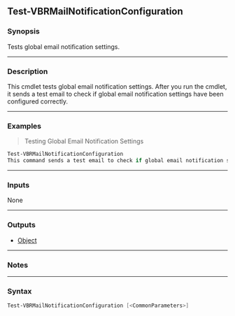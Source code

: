 Test-VBRMailNotificationConfiguration
-------------------------------------

### Synopsis
Tests global email notification settings.

---

### Description

This cmdlet tests global email notification settings. After you run the cmdlet, it sends a test email to check if global email notification settings have been configured correctly.

---

### Examples
> Testing Global Email Notification Settings

```PowerShell
Test-VBRMailNotificationConfiguration
This command sends a test email to check if global email notification settings have been configured correctly.
```

---

### Inputs
None

---

### Outputs
* [Object](https://learn.microsoft.com/en-us/dotnet/api/System.Object)

---

### Notes

---

### Syntax
```PowerShell
Test-VBRMailNotificationConfiguration [<CommonParameters>]
```
